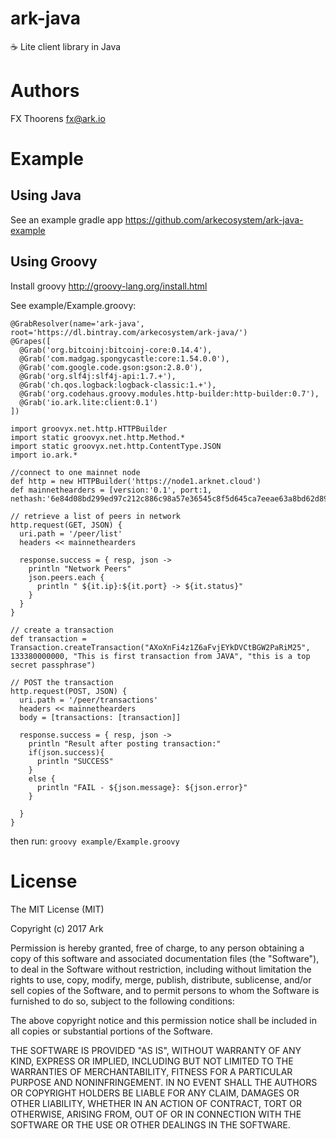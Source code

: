# ark-java
:coffee: Lite client library in Java


# Authors
FX Thoorens fx@ark.io


# Example
## Using Java
See an example gradle app https://github.com/arkecosystem/ark-java-example

## Using Groovy
Install groovy http://groovy-lang.org/install.html

See example/Example.groovy:
```
@GrabResolver(name='ark-java', root='https://dl.bintray.com/arkecosystem/ark-java/')
@Grapes([
  @Grab('org.bitcoinj:bitcoinj-core:0.14.4'),
  @Grab('com.madgag.spongycastle:core:1.54.0.0'),
  @Grab('com.google.code.gson:gson:2.8.0'),
  @Grab('org.slf4j:slf4j-api:1.7.+'),
  @Grab('ch.qos.logback:logback-classic:1.+'),
  @Grab('org.codehaus.groovy.modules.http-builder:http-builder:0.7'),
  @Grab('io.ark.lite:client:0.1')
])

import groovyx.net.http.HTTPBuilder
import static groovyx.net.http.Method.*
import static groovyx.net.http.ContentType.JSON
import io.ark.*

//connect to one mainnet node
def http = new HTTPBuilder('https://node1.arknet.cloud')
def mainnethearders = [version:'0.1', port:1, nethash:'6e84d08bd299ed97c212c886c98a57e36545c8f5d645ca7eeae63a8bd62d8988']

// retrieve a list of peers in network
http.request(GET, JSON) {
  uri.path = '/peer/list'
  headers << mainnethearders

  response.success = { resp, json ->
    println "Network Peers"
    json.peers.each {
      println " ${it.ip}:${it.port} -> ${it.status}"
    }
  }
}

// create a transaction
def transaction = Transaction.createTransaction("AXoXnFi4z1Z6aFvjEYkDVCtBGW2PaRiM25", 133380000000, "This is first transaction from JAVA", "this is a top secret passphrase")

// POST the transaction
http.request(POST, JSON) {
  uri.path = '/peer/transactions'
  headers << mainnethearders
  body = [transactions: [transaction]]

  response.success = { resp, json ->
    println "Result after posting transaction:"
    if(json.success){
      println "SUCCESS"
    }
    else {
      println "FAIL - ${json.message}: ${json.error}"
    }

  }
}
```

then run:
`groovy example/Example.groovy`

# License

The MIT License (MIT)

Copyright (c) 2017 Ark

Permission is hereby granted, free of charge, to any person obtaining a copy of this software and associated documentation files (the "Software"), to deal in the Software without restriction, including without limitation the rights to use, copy, modify, merge, publish, distribute, sublicense, and/or sell copies of the Software, and to permit persons to whom the Software is furnished to do so, subject to the following conditions:

The above copyright notice and this permission notice shall be included in all copies or substantial portions of the Software.

THE SOFTWARE IS PROVIDED "AS IS", WITHOUT WARRANTY OF ANY KIND, EXPRESS OR IMPLIED, INCLUDING BUT NOT LIMITED TO THE WARRANTIES OF MERCHANTABILITY, FITNESS FOR A PARTICULAR PURPOSE AND NONINFRINGEMENT. IN NO EVENT SHALL THE AUTHORS OR COPYRIGHT HOLDERS BE LIABLE FOR ANY CLAIM, DAMAGES OR OTHER LIABILITY, WHETHER IN AN ACTION OF CONTRACT, TORT OR OTHERWISE, ARISING FROM, OUT OF OR IN CONNECTION WITH THE SOFTWARE OR THE USE OR OTHER DEALINGS IN THE SOFTWARE.
